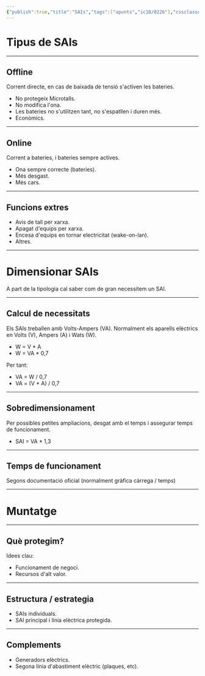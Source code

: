 ```yaml
---
{"publish":true,"title":"SAIs","tags":["apunts","ic10/0226"],"cssclasses":""}
---
```



# Tipus de SAIs
---
## Offline
Corrent directe, en cas de baixada de tensió s'activen les bateries.
- No protegeix Microtalls.
- No modifica l'ona.
- Les bateries no s'utilitzen tant, no s'espatllen i duren més.
- Econòmics.
---
## Online
Corrent a bateries, i bateries sempre actives.
-  Ona sempre correcte (bateries).
- Més desgast.
- Més cars.
---
## Funcions extres
- Avis de tall per xarxa.
- Apagat d'equips per xarxa.
- Encesa d'equips en tornar electricitat (wake-on-lan).
- Altres.
---
# Dimensionar SAIs
A part de la tipologia cal saber com de gran necessitem un SAI.

---
## Calcul de necessitats

Els SAIs treballen amb Volts-Ampers (VA). Normalment els aparells elèctrics en Volts (V), Ampers (A) i Wats (W).
- W = V * A
- W = VA * 0,7

Per tant:
- VA = W / 0,7
- VA = (V * A) / 0,7
---
## Sobredimensionament
Per possibles petites ampliacions, desgat amb el temps i assegurar temps de funcionament.
- SAI = VA * 1,3
---
## Temps de funcionament
Segons documentació oficial (normalment gràfica càrrega / temps)

---
# Muntatge
---
## Què protegim?
Idees clau:
- Funcionament de negoci.
- Recursos d'alt valor.
---
## Estructura / estrategia
- SAIs individuals.
- SAI principal i línia elèctrica protegida.
---
## Complements
- Generadors elèctrics.
- Segona línia d'abastiment elèctric (plaques, etc).
